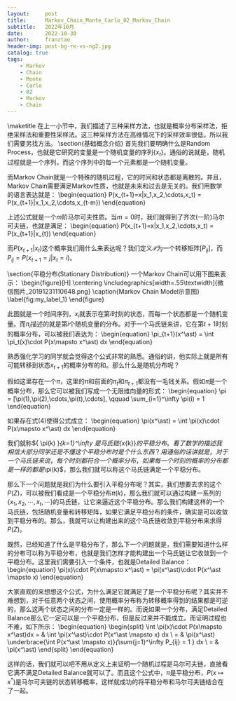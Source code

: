 ```yaml
---
layout:     post
title:      Markov_Chain_Monte_Carlo_02_Markov_Chain
subtitle:   2022年10月
date:       2022-10-30
author:     franztao
header-img: post-bg-re-vs-ng2.jpg
catalog: true
tags:
    - Markov
    - Chain
    - Monte
    - Carlo
    - 02
    - Markov
    - Chain
---
```

            

\maketitle
在上一小节中，我们描述了三种采样方法，也就是概率分布采样法，拒绝采样法和重要性采样法。这三种采样方法在高维情况下的采样效率很低，所以我们需要另找方法。
\section{基础概念介绍}
首先我们要明确什么是Random Process，也就是它研究的变量是一个随机变量的序列$\{x_t\}$。通俗的说就是，随机过程就是一个序列，而这个序列中的每一个元素都是一个随机变量。

而Markov Chain就是一个特殊的随机过程，它的时间和状态都是离散的。并且，Markov Chain需要满足Markov性质，也就是未来和过去是无关的。我们用数学的语言表达就是：
\begin{equation}
    P(x_{t+1}=x|x_1,x_2,\cdots,x_t) = P(x_{t+1}|x_1,x_2,\cdots,x_{t-m})
\end{equation}

上述公式就是一个$m$阶马尔可夫性质。当$m=0$时，我们就得到了齐次(一阶)马尔可夫链，也就是满足：
\begin{equation}
    P(x_{t+1}=x|x_1,x_2,\cdots,x_t) = P(x_{t+1}|x_{t})
\end{equation}

而$P(x_{t+1}|x_{t})$这个概率我们用什么来表达呢？我们定义$\mathcal{P}$为一个转移矩阵$[P_{ij}]$，而$P_{ij} = P(x_{t+1}=j|x_t=i)$。

\section{平稳分布(Stationary Distribution)}
一个Markov Chain可以用下图来表示：
\begin{figure}[H]
    \centering
    \includegraphics[width=.55\textwidth]{微信图片_20191231110648.png}
    \caption{Markov Chain Model示意图}
    \label{fig:my_label_1}
\end{figure}

此图就是一个时间序列，$x_i$就表示在第$i$时刻的状态，而每一个状态都是一个随机变量。而$\pi_i$描述的就是第$i$个随机变量的分布。对于一个马氏链来讲，它在第$t+1$时刻的概率分布，可以被我们表达为：
\begin{equation}
    \pi_{t+1}(x^\ast) = \int \pi_t(x)\cdot P(x\mapsto x^\ast) dx
\end{equation}

熟悉强化学习的同学就会觉得这个公式非常的熟悉。通俗的讲，他实际上就是所有可能转移到状态$x_{t+1}$的概率分布的和。那么什么是随机分布呢？

假如这里存在一个$\pi$，这里的$\pi$和前面的$\pi_{t}$和$\pi_{t+1}$都没有一毛钱关系。假如$\pi$是一个概率分布，那么它可以被我们写成一个无限维向量的形式：
\begin{equation}
    \pi = [\pi(1),\pi(2),\cdots,\pi(t),\cdots], \qquad \sum_{i=1}^\infty \pi(i) = 1
\end{equation}

如果存在式(4)使得公式成立：
\begin{equation}
    \pi(x^\ast) = \int \pi(x)\cdot P(x\mapsto x^\ast) dx
\end{equation}

我们就称$\{ \pi(k) \}_{k=1}^\infty $是马氏链$\{x_{k}\}$的平稳分布。看了数学的描述我相信大部分同学还是不懂这个平稳分布时是个什么东西？用通俗的话讲就是，对于一个马氏链来说，每个时刻都符合一个概率分布，如果每一个时刻的概率的分布都是一样的都是$\pi(k)$，那么我们就可以称这个马氏链满足一个平稳分布。

那么下一个问题就是我们为什么要引入平稳分布呢？其实，我们想要去求的这个$P(Z)$，可以被我们看成是一个平稳分布$\pi(k)$，那么我们就可以通过构建一系列的$\{ x_1,x_2,\cdots,x_t,\cdots \}$的马氏链，让它来逼近这个平稳分布。那么我们构建这样的一个马氏链，包括随机变量和转移矩阵，如果它满足平稳分布的条件，确实是可以收敛到平稳分布的。那么，我就可以让构建出来的这个马氏链收敛到平稳分布来求得$P(Z)$。

既然，已经知道了什么是平稳分布了，那么下一个问题就是，我们需要知道什么样的分布可以称为平稳分布，也就是我们怎样才能构建出一个马氏链让它收敛到一个平稳分布。这里我们需要引入一个条件，也就是Detailed Balance：
\begin{equation}
    \pi(x)\cdot P(x\mapsto x^\ast) = \pi(x^\ast)\cdot P(x^\ast \mapsto x)
\end{equation}

大家直观的来想想这个公式，为什么满足它就满足了是一个平稳分布呢？其实并不难想到，对于任意两个状态之间，使用概率分布称为转移概率得到的结果都是可逆的，那么这两个状态之间的分布一定是一样的。而说如果一个分布，满足Detailed Balance那么它一定可以是一个平稳分布，但是反过来并不能成立。而证明过程也不难，如下所示：
\begin{equation}
    \begin{split}
        \int \pi(x)\cdot P(x\mapsto x^\ast)dx 
        = & \int \pi(x^\ast)\cdot P(x^\ast \mapsto x) dx \\ 
        = & \pi(x^\ast) \underbrace{\int P(x^\ast \mapsto x)}_{\sum_{j=1}^\infty P_{ij} = 1 } dx \\
        = & \pi(x^\ast)
    \end{split}
\end{equation}

这样的话，我们就可以吧不用从定义上来证明一个随机过程是马尔可夫链，直接看它满不满足Detailed Balance就可以了。而且这个公式中，$\pi$是平稳分布，$P(x\mapsto x^\ast)$是马尔可夫链的状态转移概率，这样就成功的将平稳分布和马尔可夫链结合在了一起。


